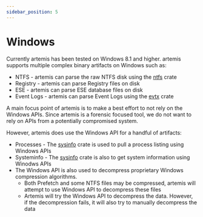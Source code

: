 ```yaml
---
sidebar_position: 5
---
```


# Windows

Currently artemis has been tested on Windows 8.1 and higher. artemis supports
multiple complex binary artifacts on Windows such as:

- NTFS - artemis can parse the raw NTFS disk using the
  [ntfs](https://github.com/ColinFinck/ntfs) crate
- Registry - artemis can parse Registry files on disk
- ESE - artemis can parse ESE database files on disk
- Event Logs - artemis can parse Event Logs using the
  [evtx](https://github.com/omerbenamram/evtx) crate

A main focus point of artemis is to make a best effort to not rely on the
Windows APIs. Since artemis is a forensic focused tool, we do not want to rely
on APIs from a potentially compromised system.

However, artemis does use the Windows API for a handful of artifacts:

- Processes - The [sysinfo](https://github.com/GuillaumeGomez/sysinfo) crate is
  used to pull a process listing using Windows APIs
- Systeminfo - The [sysinfo](https://github.com/GuillaumeGomez/sysinfo) crate is
  also to get system information using Winodws APIs
- The Windows API is also used to decompress proprietary Windows compression
  algorithms.
  - Both Prefetch and some NTFS files may be compressed, artemis will attempt to
    use Windows API to decompress these files
  - Artemis will try the Windows API to decompress the data. However, if the
    decompression fails, it will also try to manually decompress the data

